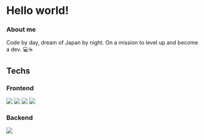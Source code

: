 # Hello world!

### About me

Code by day, dream of Japan by night. On a mission to level up and become a dev. 💻☕️
<br>

## Techs

### Frontend

<div text-align="justify">

<img src="https://img.shields.io/badge/html5-20232A?style=for-the-badge&logo=html5&logoColor=61DAFB" />
<img src="https://img.shields.io/badge/css3-20232A?style=for-the-badge&logo=css3&logoColor=61DAFB" />
<img src="https://img.shields.io/badge/Js-20232A?style=for-the-badge&logo=Javascript&logoColor=61DAFB" />
<img src="https://img.shields.io/badge/Ts-20232A?style=for-the-badge&logo=typescript&logoColor=61DAFB" />

### Backend

<img src="https://img.shields.io/badge/node.js-20232A?style=for-the-badge&logo=node.js&logoColor=61DAFB" />
